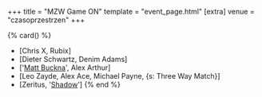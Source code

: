 +++
title = "MZW Game ON"
template = "event_page.html"
[extra]
venue = "czasoprzestrzen"
+++

{% card() %}
- [Chris X, Rubix]
- [Dieter Schwartz, Denim Adams]
- ['[Matt Buckna](@/w/matt-buckna.md)', Alex Arthur]
- [Leo Zayde, Alex Ace, Michael Payne, {s: Three Way Match}]
- [Zeritus, '[Shadow](@/w/shadow.md)']
{% end %}
